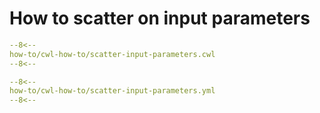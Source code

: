 # How to scatter on input parameters

```yaml linenums="1" hl_lines="9 32 39-40"
--8<--
how-to/cwl-how-to/scatter-input-parameters.cwl
--8<--
```

```yaml 
--8<--
how-to/cwl-how-to/scatter-input-parameters.yml
--8<--
```